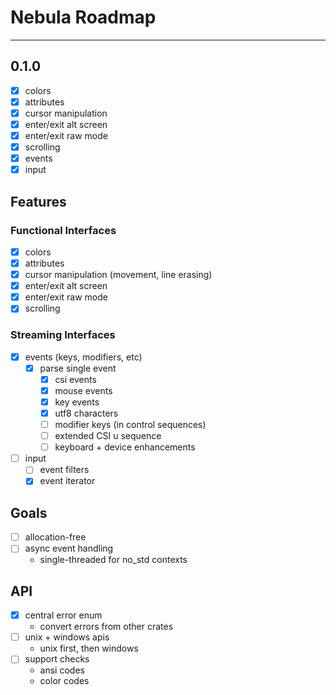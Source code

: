 # Nebula Roadmap
---

## 0.1.0
- [X] colors
- [X] attributes
- [X] cursor manipulation
- [X] enter/exit alt screen
- [X] enter/exit raw mode
- [X] scrolling
- [X] events
- [X] input

## Features

### Functional Interfaces
- [X] colors
- [X] attributes
- [X] cursor manipulation (movement, line erasing)
- [X] enter/exit alt screen
- [X] enter/exit raw mode
- [X] scrolling

### Streaming Interfaces
- [X] events (keys, modifiers, etc)
    - [X] parse single event
        - [X] csi events
        - [X] mouse events
        - [X] key events
        - [X] utf8 characters
        - [ ] modifier keys (in control sequences)
        - [ ] extended CSI u sequence
        - [ ] keyboard + device enhancements
- [ ] input
    - [ ] event filters
    - [X] event iterator

## Goals
- [ ] allocation-free
- [ ] async event handling
    - single-threaded for no_std contexts

## API
- [X] central error enum
    - convert errors from other crates
- [ ] unix + windows apis
    - unix first, then windows
- [ ] support checks
    - ansi codes
    - color codes
